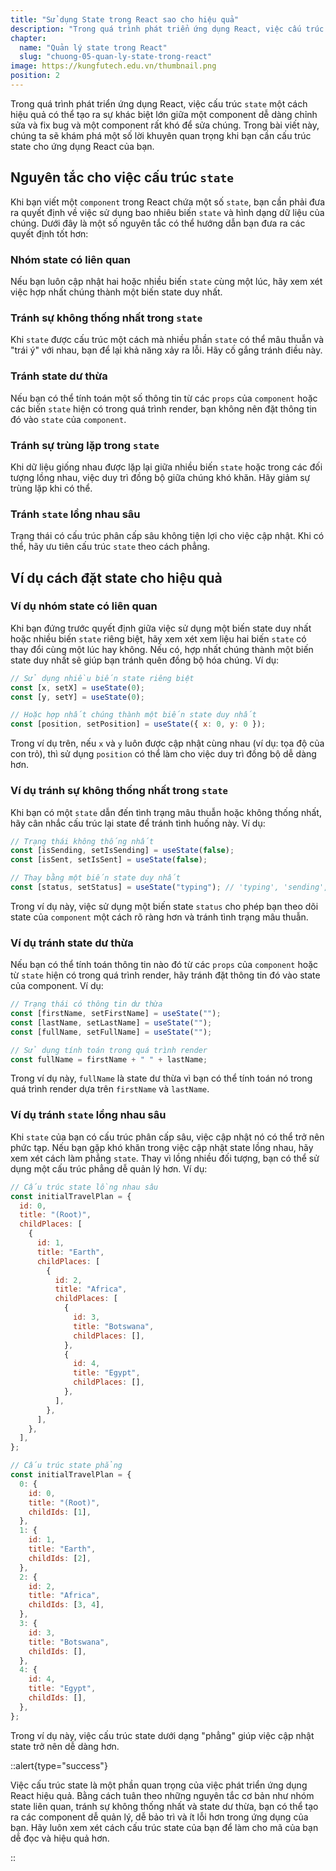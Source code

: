 ```yaml
---
title: "Sử dụng State trong React sao cho hiệu quả"
description: "Trong quá trình phát triển ứng dụng React, việc cấu trúc state một cách hiệu quả có thể tạo ra sự khác biệt lớn giữa một component dễ dàng chỉnh sửa và fix bug và một component rất khó để sửa chúng. Trong bài viết này, chúng ta sẽ khám phá một số lời khuyên quan trọng khi bạn cần cấu trúc state cho ứng dụng React của bạn"
chapter:
  name: "Quản lý state trong React"
  slug: "chuong-05-quan-ly-state-trong-react"
image: https://kungfutech.edu.vn/thumbnail.png
position: 2
---
```


Trong quá trình phát triển ứng dụng React, việc cấu trúc `state` một cách hiệu quả có thể tạo ra sự khác biệt lớn giữa một component dễ dàng chỉnh sửa và fix bug và một component rất khó để sửa chúng. Trong bài viết này, chúng ta sẽ khám phá một số lời khuyên quan trọng khi bạn cần cấu trúc state cho ứng dụng React của bạn.

## Nguyên tắc cho việc cấu trúc `state`

Khi bạn viết một `component` trong React chứa một số `state`, bạn cần phải đưa ra quyết định về việc sử dụng bao nhiêu biến `state` và hình dạng dữ liệu của chúng. Dưới đây là một số nguyên tắc có thể hướng dẫn bạn đưa ra các quyết định tốt hơn:

### Nhóm state có liên quan

Nếu bạn luôn cập nhật hai hoặc nhiều biến `state` cùng một lúc, hãy xem xét việc hợp nhất chúng thành một biến state duy nhất.

### Tránh sự không thống nhất trong `state`

Khi `state` được cấu trúc một cách mà nhiều phần `state` có thể mâu thuẫn và "trái ý" với nhau, bạn để lại khả năng xảy ra lỗi. Hãy cố gắng tránh điều này.

### Tránh state dư thừa

Nếu bạn có thể tính toán một số thông tin từ các `props` của `component` hoặc các biến `state` hiện có trong quá trình render, bạn không nên đặt thông tin đó vào `state` của `component`.

### Tránh sự trùng lặp trong `state`

Khi dữ liệu giống nhau được lặp lại giữa nhiều biến `state` hoặc trong các đối tượng lồng nhau, việc duy trì đồng bộ giữa chúng khó khăn. Hãy giảm sự trùng lặp khi có thể.

### Tránh `state` lồng nhau sâu

Trạng thái có cấu trúc phân cấp sâu không tiện lợi cho việc cập nhật. Khi có thể, hãy ưu tiên cấu trúc `state` theo cách phẳng.

## Ví dụ cách đặt state cho hiệu quả

### Ví dụ nhóm state có liên quan

Khi bạn đứng trước quyết định giữa việc sử dụng một biến state duy nhất hoặc nhiều biến `state` riêng biệt, hãy xem xét xem liệu hai biến `state` có thay đổi cùng một lúc hay không. Nếu có, hợp nhất chúng thành một biến state duy nhất sẽ giúp bạn tránh quên đồng bộ hóa chúng. Ví dụ:

```jsx
// Sử dụng nhiều biến state riêng biệt
const [x, setX] = useState(0);
const [y, setY] = useState(0);

// Hoặc hợp nhất chúng thành một biến state duy nhất
const [position, setPosition] = useState({ x: 0, y: 0 });
```

Trong ví dụ trên, nếu `x` và `y` luôn được cập nhật cùng nhau (ví dụ: tọa độ của con trỏ), thì sử dụng `position` có thể làm cho việc duy trì đồng bộ dễ dàng hơn.

### Ví dụ tránh sự không thống nhất trong `state`

Khi bạn có một `state` dẫn đến tình trạng mâu thuẫn hoặc không thống nhất, hãy cân nhắc cấu trúc lại state để tránh tình huống này. Ví dụ:

```jsx
// Trạng thái không thống nhất
const [isSending, setIsSending] = useState(false);
const [isSent, setIsSent] = useState(false);

// Thay bằng một biến state duy nhất
const [status, setStatus] = useState("typing"); // 'typing', 'sending', 'sent'
```

Trong ví dụ này, việc sử dụng một biến state `status` cho phép bạn theo dõi state của `component` một cách rõ ràng hơn và tránh tình trạng mâu thuẫn.

### Ví dụ tránh state dư thừa

Nếu bạn có thể tính toán thông tin nào đó từ các `props` của `component` hoặc từ `state` hiện có trong quá trình render, hãy tránh đặt thông tin đó vào state của component. Ví dụ:

```jsx
// Trạng thái có thông tin dư thừa
const [firstName, setFirstName] = useState("");
const [lastName, setLastName] = useState("");
const [fullName, setFullName] = useState("");

// Sử dụng tính toán trong quá trình render
const fullName = firstName + " " + lastName;
```

Trong ví dụ này, `fullName` là state dư thừa vì bạn có thể tính toán nó trong quá trình render dựa trên `firstName` và `lastName`.

### Ví dụ tránh `state` lồng nhau sâu

Khi `state` của bạn có cấu trúc phân cấp sâu, việc cập nhật nó có thể trở nên phức tạp. Nếu bạn gặp khó khăn trong việc cập nhật state lồng nhau, hãy xem xét cách làm phẳng `state`. Thay vì lồng nhiều đối tượng, bạn có thể sử dụng một cấu trúc phẳng dễ quản lý hơn. Ví dụ:

```jsx
// Cấu trúc state lồng nhau sâu
const initialTravelPlan = {
  id: 0,
  title: "(Root)",
  childPlaces: [
    {
      id: 1,
      title: "Earth",
      childPlaces: [
        {
          id: 2,
          title: "Africa",
          childPlaces: [
            {
              id: 3,
              title: "Botswana",
              childPlaces: [],
            },
            {
              id: 4,
              title: "Egypt",
              childPlaces: [],
            },
          ],
        },
      ],
    },
  ],
};

// Cấu trúc state phẳng
const initialTravelPlan = {
  0: {
    id: 0,
    title: "(Root)",
    childIds: [1],
  },
  1: {
    id: 1,
    title: "Earth",
    childIds: [2],
  },
  2: {
    id: 2,
    title: "Africa",
    childIds: [3, 4],
  },
  3: {
    id: 3,
    title: "Botswana",
    childIds: [],
  },
  4: {
    id: 4,
    title: "Egypt",
    childIds: [],
  },
};
```

Trong ví dụ này, việc cấu trúc state dưới dạng "phẳng" giúp việc cập nhật state trở nên dễ dàng hơn.

::alert{type="success"}

Việc cấu trúc state là một phần quan trọng của việc phát triển ứng dụng React hiệu quả. Bằng cách tuân theo những nguyên tắc cơ bản như nhóm state liên quan, tránh sự không thống nhất và state dư thừa, bạn có thể tạo ra các component dễ quản lý, dễ bảo trì và ít lỗi hơn trong ứng dụng của bạn. Hãy luôn xem xét cách cấu trúc state của bạn để làm cho mã của bạn dễ đọc và hiệu quả hơn.

::
